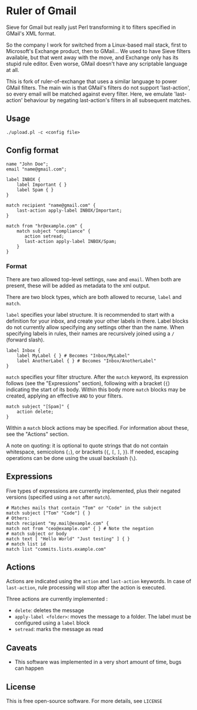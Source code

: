 # Ruler of Gmail

Sieve for Gmail but really just Perl transforming it to filters specified in GMail's XML format.

So the company I work for switched from a Linux-based mail stack, first to Microsoft's Exchange product, then to GMail... We used to have Sieve filters available, but that went away with the move, and Exchange only has its stupid rule editor. Even worse, GMail doesn't have any scriptable language at all.

This is  fork of ruler-of-exchange that uses a similar language to power GMail filters. The main win is that GMail's filters do not support 'last-action', so every email will be matched against every filter. Here, we emulate 'last-action' behaviour by negating last-action's filters in all subsequent matches.

## Usage

    ./upload.pl -c <config file>

## Config format

    name "John Doe";
    email "name@gmail.com";

    label INBOX {
        label Important { }
        label Spam { }
    }

    match recipient "name@gmail.com" {
        last-action apply-label INBOX/Important;
    }

    match from "hr@example.com" {
        match subject "compliance" {
           action setread;
           last-action apply-label INBOX/Spam;
        }
    }

### Format

There are two allowed top-level settings, `name` and `email`. When both are present, these will be added as metadata to the xml output.

There are two block types, which are both allowed to recurse, `label` and `match`.

`label` specifies your label structure. It is recommended to start with a definition for your inbox, and create your other labels in there. Label blocks do not currently allow specifying any settings other than the name. When specifying labels in rules, their names are recursively joined using a `/` (forward slash).

    label Inbox {
        label MyLabel { } # Becomes "Inbox/MyLabel"
        label AnotherLabel { } # Becomes "Inbox/AnotherLabel"
    }

`match` specifies your filter structure. After the `match` keyword, its expression follows (see the "Expressions" section), following with a bracket (`{`) indicating the start of its body. Within this body more `match` blocks may be created, applying an effective `AND` to your filters.

    match subject "[Spam]" {
        action delete;
    }

Within a `match` block actions may be specified. For information about these, see the "Actions" section.

A note on quoting: it is optional to quote strings that do not contain whitespace, semicolons (`;`), or brackets (`{`, `[`, `]`, `}`). If needed, escaping operations can be done using the usual backslash (`\`).

## Expressions

Five types of expressions are currently implemented, plus their negated versions (specified using a `not` after `match`).

    # Matches mails that contain "Tom" or "Code" in the subject
    match subject ["Tom" "Code"] { }
    # Others:
    match recipient "my.mail@example.com" { 
    match not from "ceo@example.com" { } # Note the negation
    # match subject or body
    match text [ "Hello World" "Just testing" ] { }
    # match list id
    match list "commits.lists.example.com"

## Actions

Actions are indicated using the `action` and `last-action` keywords. In case of `last-action`, rule processing will stop after the action is executed.

Three actions are currently implemented :

 - `delete`: deletes the message
 - `apply-label <folder>`: moves the message to a folder. The label must be configured using a `label` block
 - `setread`: marks the message as read

## Caveats

 - This software was implemented in a very short amount of time, bugs can happen

## License

This is free open-source software. For more details, see `LICENSE`

